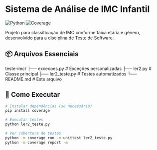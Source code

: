 # Sistema de Análise de IMC Infantil

![Python](https://img.shields.io/badge/python-3.8%2B-blue)
![Coverage](https://img.shields.io/badge/coverage-93%25-brightgreen)

Projeto para classificação de IMC conforme faixa etária e gênero, desenvolvido para a disciplina de Teste de Software.

## 📦 Arquivos Essenciais
teste-imc/
├── excecoes.py # Exceções personalizadas
├── ler2.py # Classe principal
├── ler2_teste.py # Testes automatizados
└── README.md # Este arquivo


## 🚀 Como Executar
```bash
# Instalar dependências (se necessário)
pip install coverage

# Executar testes
python ler2_teste.py

# Ver cobertura de testes
python -m coverage run -m unittest ler2_teste.py
python -m coverage report -m
